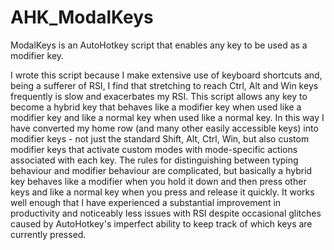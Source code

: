 AHK_ModalKeys
=============

ModalKeys is an AutoHotkey script that enables any key to be used as a modifier key.

I wrote this script because I make extensive use of keyboard shortcuts and, being a sufferer of RSI, I find that stretching to reach Ctrl, Alt and Win keys frequently is slow and exacerbates my RSI. This script allows any key to become a hybrid key that behaves like a modifier key when used like a modifier key and like a normal key when used like a normal key. In this way I have converted my home row (and many other easily accessible keys) into modifier keys - not just the standard Shift, Alt, Ctrl, Win, but also custom modifier keys that activate custom modes with mode-specific actions associated with each key.
The rules for distinguishing between typing behaviour and modifier behaviour are complicated, but basically a hybrid key behaves like a modifier when you hold it down and then press other keys and like a normal key when you press and release it quickly. It works well enough that I have experienced a substantial improvement in productivity and noticeably less issues with RSI despite occasional glitches caused by AutoHotkey's imperfect ability to keep track of which keys are currently pressed.
